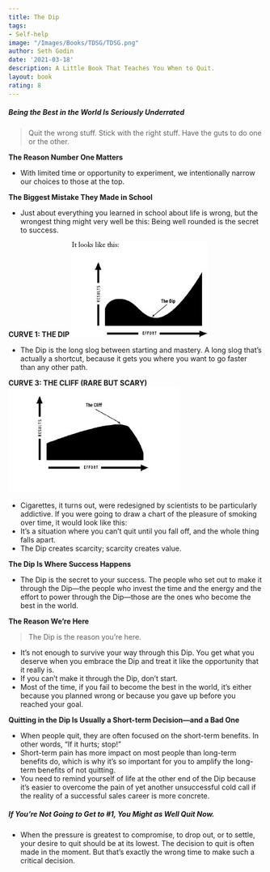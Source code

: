 ```yaml
---
title: The Dip
tags:
- Self-help
image: "/Images/Books/TDSG/TDSG.png"
author: Seth Godin
date: '2021-03-18'
description: A Little Book That Teaches You When to Quit.
layout: book
rating: 8
---
```


##### Being the Best in the World Is Seriously Underrated

> Quit the wrong stuff.
Stick with the right stuff.
Have the guts to do one or the other.

**The Reason Number One Matters**

- With limited time or opportunity to experiment, we intentionally narrow our choices to those at the top.

**The Biggest Mistake They Made in School**

- Just about everything you learned in school about life is wrong, but the wrongest thing might very well be this: Being well rounded is the secret to success.

**CURVE 1: THE DIP**
![alt text](/Images/Books/TDSG/1.png "1")

- The Dip is the long slog between starting and mastery. A long slog that’s actually a shortcut, because it gets you where you want to go faster than any other path.

**CURVE 3: THE CLIFF (RARE BUT SCARY)**
![alt text](/Images/Books/TDSG/2.png "2")

- Cigarettes, it turns out, were redesigned by scientists to be particularly addictive. If you were going to draw a chart of the pleasure of smoking over time, it would look like this:
- It’s a situation where you can’t quit until you fall off, and the whole thing falls apart.
- The Dip creates scarcity; scarcity creates value.

**The Dip Is Where Success Happens**

- The Dip is the secret to your success. The people who set out to make it through the Dip—the people who invest the time and the energy and the effort to power through the Dip—those are the ones who become the best in the world.

**The Reason We’re Here**

> The Dip is the reason you’re here.

- It’s not enough to survive your way through this Dip. You get what you deserve when you embrace the Dip and treat it like the opportunity that it really is.
- If you can’t make it through the Dip, don’t start.
- Most of the time, if you fail to become the best in the world, it’s either because you planned wrong or because you gave up before you reached your goal.

**Quitting in the Dip Is Usually a Short-term Decision—and a Bad One**

- When people quit, they are often focused on the short-term benefits. In other words, “If it hurts; stop!”
- Short-term pain has more impact on most people than long-term benefits do, which is why it’s so important for you to amplify the long-term benefits of not quitting.
- You need to remind yourself of life at the other end of the Dip because it’s easier to overcome the pain of yet another unsuccessful cold call if the reality of a successful sales career is more concrete.

##### If You’re Not Going to Get to #1, You Might as Well Quit Now.

- When the pressure is greatest to compromise, to drop out, or to settle, your desire to quit should be at its lowest. The decision to quit is often made in the moment. But that’s exactly the wrong time to make such a critical decision.
